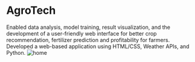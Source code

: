 # AgroTech
 Enabled data analysis, model training, result visualization, and the development of a user-friendly web interface for better crop recommendation, fertilizer prediction and profitability for farmers. Developed a web-based application using HTML/CSS, Weather APIs, and Python.
![home](https://github.com/ar0ravipul/AgroTech/assets/72642801/ce719987-b8a4-49ec-a6b9-c69a4ebc96fc)
